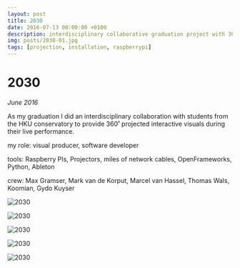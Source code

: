 ```yaml
---
layout: post
title: 2030
date: 2016-07-13 00:00:00 +0100
description: interdisciplinary collaborative graduation project with 360˚ projection and live performance
img: posts/2030-01.jpg
tags: [projection, installation, raspberrypi]
---
```


# 2030
_June 2016_

As my graduation I did an interdisciplinary collaboration with students from the HKU conservatory to provide 360˚ projected interactive visuals during their live performance.

my role: visual producer, software developer

tools: Raspberry PIs, Projectors, miles of network cables, OpenFrameworks, Python, Ableton

crew: Max Gramser, Mark van de Korput, Marcel van Hassel, Thomas Wals, Koomian, Gydo Kuyser
<!-- ![2030]({{site.baseurl}}/assets/img/posts/2030-01.jpg) -->

![2030]({{site.baseurl}}/assets/img/posts/2030-02.jpg)

![2030]({{site.baseurl}}/assets/img/posts/2030-03.png)

![2030]({{site.baseurl}}/assets/img/posts/2030-04.png)

![2030]({{site.baseurl}}/assets/img/posts/2030-05.png)

![2030]({{site.baseurl}}/assets/img/posts/2030-poster.png)
